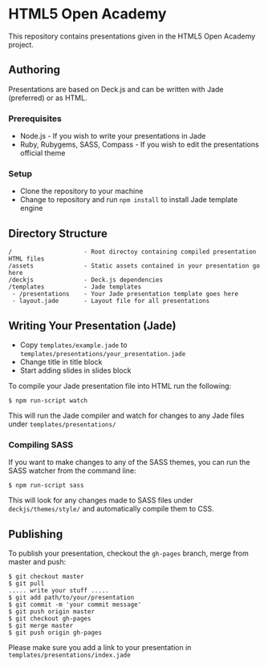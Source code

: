 # HTML5 Open Academy

This repository contains presentations given in the HTML5 Open Academy project.

## Authoring

Presentations are based on Deck.js and can be written with Jade (preferred) or as HTML.

### Prerequisites

* Node.js - If you wish to write your presentations in Jade
* Ruby, Rubygems, SASS, Compass - If you wish to edit the presentations official theme

### Setup

* Clone the repository to your machine
* Change to repository and run `npm install` to install Jade template engine

## Directory Structure

```
/                    - Root directoy containing compiled presentation HTML files
/assets              - Static assets contained in your presentation go here
/deckjs              - Deck.js dependencies
/templates           - Jade templates
 - /presentations    - Your Jade presentation template goes here
 - layout.jade       - Layout file for all presentations
```

## Writing Your Presentation (Jade)

* Copy `templates/example.jade` to `templates/presentations/your_presentation.jade`
* Change title in title block
* Start adding slides in slides block

To compile your Jade presentation file into HTML run the following:

```
$ npm run-script watch
```

This will run the Jade compiler and watch for changes to any Jade files under `templates/presentations/`

### Compiling SASS

If you want to make changes to any of the SASS themes, you can run the SASS watcher from the command line:

```
$ npm run-script sass
```

This will look for any changes made to SASS files under `deckjs/themes/style/` and automatically compile them to CSS.

## Publishing

To publish your presentation, checkout the `gh-pages` branch, merge from master and push:

```
$ git checkout master
$ git pull
..... write your stuff .....
$ git add path/to/your/presentation
$ git commit -m 'your commit message'
$ git push origin master
$ git checkout gh-pages
$ git merge master
$ git push origin gh-pages
```

Please make sure you add a link to your presentation in `templates/presentations/index.jade`